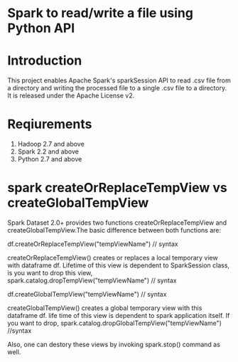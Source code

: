 Spark to read/write a file using Python API
======================

# Introduction

This project enables Apache Spark's sparkSession API to read .csv file from a directory and writing the processed file to a single .csv file to a directory.
It is released under the Apache License v2.

# Reqiurements
1. Hadoop 2.7 and above 
2. Spark 2.2 and above 
3. Python 2.7 and above 

# spark createOrReplaceTempView vs createGlobalTempView
Spark Dataset 2.0+ provides two functions createOrReplaceTempView and  createGlobalTempView.The basic difference between both functions are:

df.createOrReplaceTempView("tempViewName") // syntax 

createOrReplaceTempView() creates or replaces a local temporary view with dataframe df. Lifetime of this view is dependent to SparkSession class, is you want to drop this view,
spark.catalog.dropTempView("tempViewName") // syntax

df.createGlobalTempView("tempViewName") // syntax 

createGlobalTempView() creates a global temporary view with this dataframe df. life time of this view is dependent to spark application itself. If you want to drop,
spark.catalog.dropGlobalTempView("tempViewName") //syntax

Also, one can destory these views by invoking spark.stop() command as well.
